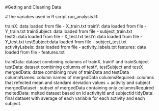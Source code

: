 #Getting and Cleaning Data

#The variabes used in R script run_analysis.R:

  trainX: data loaded from file - X_train.txt
  trainY: data loaded from file - Y_train.txt
  trainSubject: data loaded from file - subject_train.txt  
  testX: data loaded from file - X_test.txt
  testY: data loaded from file - Y_test.txt
  testSubject:data loaded from file - subject_test.txt  
  activityLabels: data loaded from file - activity_labels.txt
  features: data loaded from file - features.txt
  
  trainData: dataset combining columns of trainX, trainY and trainSubject
  testData: dataset combining columns of testY, testSubject and testX
  mergedData: datse combining rows of trainData and testData
  columnNames: column names of mergedData
  columnsRequired: columns that refected mean and standard deviation values + activity and subject
  mergedDataset : subset of mergedData containing only columnsRequired
  meltedData: melted dataset based on id activityId and subjectId
  tidyData: final dataset with average of each variable for each activity and each subject.
  

